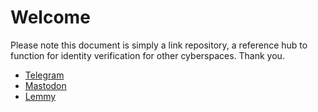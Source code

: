 
# Welcome

Please note this document is simply a link repository, a reference hub to function for identity verification for other cyberspaces. Thank you.
- [Telegram](https://t.me/robertoqs)
- [Mastodon](https://writing.exchange/@robertoqs)
- [Lemmy](https://literature.cafe/u/robertoqs)
